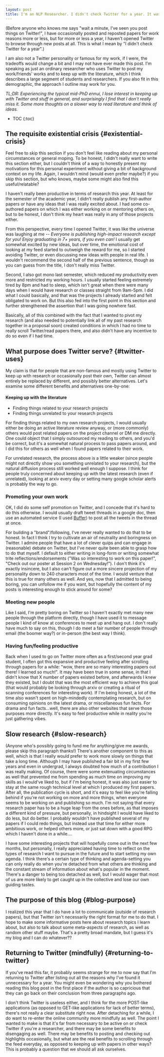 ```yaml
---
layout: post
title: I'm an NLP Researcher. I didn't check Twitter for a year. It was fine.
---
```


(Before anyone who knows me says "wait a minute, I've seen you post things on Twitter!", I have occasionally posted and reposted papers for work reasons more or less, but for more or less a year, I haven't opened Twitter to browse through new posts at all. This is what I mean by "I didn't check Twitter for a year".)

I am also not a Twitter personality or famous for my work, if I were, the tradeoffs would change a bit and I may not have ever made this post. I'm speaking as just an ordinary researcher who uses Twitter to post my work/friends' works and to keep up with the literature, which I think describes a large segment of students and researchers. If you also fit in this demographic, the approach I outline may work for you.

<i>TL;DR: Experiencing the typical mid-PhD ennui, I lose interest in keeping up with Twitter and stuff in general, and surprisingly I find that I don't really miss it. Some more thoughts on a slower way to read literature and think of ideas.</i>

* TOC
{:toc}

## The requisite existential crisis {#existential-crisis}

Feel free to skip this section if you don't feel like reading about my personal circumstances or general moping. To be honest, I didn't really want to write this section either, but I couldn't think of a way to honestly present my motivations for this personal experiment without giving a bit of background context on my life. Again, I wouldn't mind (would even prefer maybe?) if you skip this section, but who knows, maybe some might also find this useful/relatable?

I haven't really been productive in terms of research this year. At least for the semester of the academic year, I didn't really publish any first-author papers or have any ideas that I was really excited about. I had some co-authored papers on which I was either working on or mentoring others on, but to be honest, I don't think my heart was really in any of those projects either. 

From this perspective, every time I opened Twitter, it was like the universe was laughing at me -- <i>Everyone is publishing high-impact research except for you! Enjoy graduating in 7+ years, if you even can!</i> I usually get somewhat excited by new ideas, but over time, the emotional cost of looking at my feed started to outweigh the reward for me, so I started avoiding Twitter, or even discussing new ideas with people in real life. I wouldn't recommend the second half of the previous sentence, though as you can guess from the title, I don't really miss Twitter. 

Second, I also got mono last semester, which reduced my productivity even more and restricted my working hours. I usually started feeling extremely tired by 8pm and had to sleep, which isn't great when there were many days when I would have research or classes straight from 9am-5pm. I did what I could basically, and that was the projects I already started and felt obligated to work on. But this also fed into the first point in this section and further strengthened the assertion that I was going nowhere fast. 

Basically, all of this combined with the fact that I wanted to pivot my research (and also needed to potentially link all of my past research together in a proposal soon) created conditions in which I had no time to really scroll Twitter/read papers there, and also didn't have any incentive to do so even if I had time.

## What purpose does Twitter serve? {#twitter-uses}

My claim is that for people that are non-famous and mostly using Twitter to keep up with research or occasionally post their own, Twitter can almost entirely be replaced by different, and possibly better alternatives. Let's examine some different benefits and alternatives one-by-one:

#### Keeping up with the literature 
 * Finding things related to your research projects
 * Finding things unrelated to your research projects

For finding things related to my own research projects, I would usually either be doing an active literature review anyway, or (more commonly) others would post related papers on the project channel or DM me directly. One could object that I simply outsourced my reading to others, and you'd be correct, but it's a somewhat natural process to pass papers around, and I did this for others as well when I found papers related to their work.

For unrelated research, the process above is a little weaker (since people might not directly show you something unrelated to your research), but the natural diffusion process still worked well enough I suppose. I think for people truly concerned about keeping up with the latest research (even if unrelated), looking at arxiv every day or setting many google scholar alerts is probably the way to go. 

### Promoting your own work

OK, I did do some self promotion on Twitter, and I concede that it's hard to do this otherwise. I would usually draft tweet threads in a google doc, then use an automated service (I used [Buffer](https://buffer.com/)) to post all the tweets in the thread at once.

For building a "brand"/following, I've never really wanted to do that to be honest. In fact I think I try to cultivate an air of neutrality and boringness on Twitter. I admire people that have a lot of clever quips and can engage in (reasonable) debate on Twitter, but I've never quite been able to grasp how to do that myself. I default to either writing in long-form or writing somewhat trite reflections/endorsements ("Was so interesting to work on this paper!", "Check out our poster at Session 2 on Wednesday!"). I don't think it's exactly insincere, but I also can't figure out a more sincere projection of my personality down to 240 characters most of the time. I would venture that this is true for many others as well. And yes, now that I admitted to being boring, you can unfollow me if you want, but hopefully the content of my posts is interesting enough to stick around for some?

### Meeting new people

Like I said, I'm pretty boring on Twitter so I haven't exactly met many new people through the platform directly, though I have used it to message people I kind of know at conferences to meet up and hang out. I don't really have much to say on this, though I do meet a fair number of people through email (the boomer way?) or in-person (the best way I think).

### Having fun/feeling productive

Back when I used to go on Twitter more often as a first/second year grad student, I often got this expansive and productive feeling after scrolling through papers for a while: "wow, there are so many interesting papers out there! I learned so much!". It may have been true in some sense, in that I didn't know that X number of papers existed before, and afterwards I knew they existed, but I doubt that was the most efficient way to achieve this goal (that would probably be looking through arxiv or creating a ritual of scanning conferences for interesting work). If I'm being honest, a lot of the time also wasn't spent on high-mindedly contemplating research, but on consuming opinions on the latest drama, or miscellaneous fun facts. For drama and fun facts...well, there are also other websites that serve those purposes more directly. It's easy to feel productive while in reality you're just gathering vibes.

## Slow research {#slow-research}

(Anyone who's possibly going to fund me for anything/give me awards, please skip this paragraph thanks!)
There's another component to this as well, which is that I really would prefer to work more slowly on things that take a long time. Although I may have published a fair bit in my first few years and even in undergrad, I always doubted how much of a contribution I was really making. Of course, there were some extenuating circumstances as well that prevented me from spending as much time on improving my skills as I would've liked to, but if I'm being honest, it was also just easier to stay at the same rough technical level at which I produced my first papers. After all, the publication cycle is short, and it's easy to feel like you're falling behind if you're not working on more and more things, when everyone seems to be working on and publishing so much. I'm not saying that every research paper has to be a huge leap from the ones before, as that imposes a different kind of pressure, but personally, in hindsight I would have liked to do less, but do better. I probably wouldn't have published several of my papers if I could redo things, but instead use that time for either more ambitious work, or helped others more, or just sat down with a good RPG which I haven't done in a while....

I have some interesting projects that will hopefully come out in the next few months, but personally, I really appreciated having time to reflect on the types of research I want to pursue in the future and to start setting my own agenda. I think there's a certain type of thinking and agenda-setting you can only really do when you're detached from what others are thinking and the constant stream of information about what's popular in the moment. There's a danger to being too detached as well, but I would wager that most of us are more likely to get caught up in the collective and lose our own guiding tastes.

## The purpose of this blog {#blog-purpose}

I realized this year that I do have a lot to communicate (outside of research papers), but that Twitter isn't necessarily the right format for me to do that. I hope to make some informative posts here about research topics I learn about, but also to talk about some meta-aspects of research, as well as random other stuff maybe. That's a pretty broad mandate, but I guess it's my blog and I can do whatever??

## Returning to Twitter (mindfully) {#returning-to-twitter}

If you've read this far, it probably seems strange for me to now say that I'm returning to Twitter after listing out all the reasons why I've found it unnecessary for a year. You might even be wondering why you bothered reading this blog post in the first place if the author is so capricious that they can go back on their conclusion from three paragraphs ago. 

I don't think Twitter is useless either, and I think for the more POST-like applications (as opposed to GET-like applications for lack of better terms), there's not really a clear substitute right now. After detaching for a while, I do want to re-enter the online community more mindfully as well. The point I wanted to make is that it's far from necessary to be active on or check Twitter if you're a researcher, and there may be some benefits to disengaging as well. There may be benefits to posting and checking out highlights occasionally, but what are the real benefits to scrolling through the feed everyday, as opposed to keeping up with papers in other ways? This is probably a question that we should all ask ourselves.